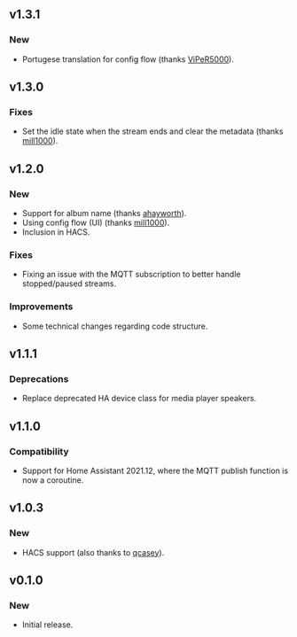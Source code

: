 ## v1.3.1
### New
- Portugese translation for config flow (thanks [ViPeR5000](https://github.com/ViPeR5000)).

## v1.3.0
### Fixes
- Set the idle state when the stream ends and clear the metadata (thanks [mill1000](https://github.com/mill1000)).

## v1.2.0
### New
- Support for album name (thanks [ahayworth](https://github.com/ahayworth)).
- Using config flow (UI) (thanks [mill1000](https://github.com/mill1000)).
- Inclusion in HACS.
### Fixes
- Fixing an issue with the MQTT subscription to better handle stopped/paused streams.
### Improvements
- Some technical changes regarding code structure.

## v1.1.1
### Deprecations
- Replace deprecated HA device class for media player speakers. 

## v1.1.0
### Compatibility
- Support for Home Assistant 2021.12, where the MQTT publish function is now a coroutine.

## v1.0.3
### New
- HACS support (also thanks to [qcasey](https://github.com/qcasey)).

## v0.1.0
### New
- Initial release.
